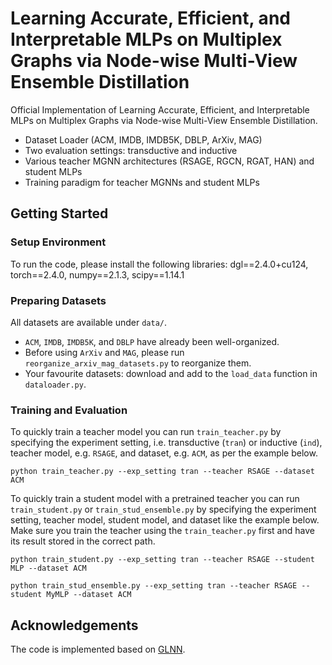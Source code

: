 # Learning Accurate, Efficient, and Interpretable MLPs on Multiplex Graphs via Node-wise Multi-View Ensemble Distillation

Official Implementation of Learning Accurate, Efficient, and Interpretable MLPs on Multiplex Graphs via Node-wise Multi-View Ensemble Distillation.

- Dataset Loader (ACM, IMDB, IMDB5K, DBLP, ArXiv, MAG)
- Two evaluation settings: transductive and inductive
- Various teacher MGNN architectures (RSAGE, RGCN, RGAT, HAN) and student MLPs
- Training paradigm for teacher MGNNs and student MLPs



## Getting Started

### Setup Environment

To run the code, please install the following libraries: dgl==2.4.0+cu124, torch==2.4.0, numpy==2.1.3, scipy==1.14.1



### Preparing Datasets

All datasets are available under `data/`. 

- `ACM`, `IMDB`, `IMDB5K`, and `DBLP` have already been well-organized.
- Before using `ArXiv` and `MAG`, please run `reorganize_arxiv_mag_datasets.py` to reorganize them.
- Your favourite datasets: download and add to the `load_data` function in `dataloader.py`.



### Training and Evaluation

To quickly train a teacher model you can run `train_teacher.py` by specifying the experiment setting, i.e. transductive (`tran`) or inductive (`ind`), teacher model, e.g. `RSAGE`, and dataset, e.g. `ACM`, as per the example below.

```
python train_teacher.py --exp_setting tran --teacher RSAGE --dataset ACM
```

To quickly train a student model with a pretrained teacher you can run `train_student.py` or `train_stud_ensemble.py` by specifying the experiment setting, teacher model, student model, and dataset like the example below. Make sure you train the teacher using the `train_teacher.py` first and have its result stored in the correct path.

```
python train_student.py --exp_setting tran --teacher RSAGE --student MLP --dataset ACM

python train_stud_ensemble.py --exp_setting tran --teacher RSAGE --student MyMLP --dataset ACM
```



## Acknowledgements

The code is implemented based on [GLNN](https://github.com/snap-research/graphless-neural-networks).

